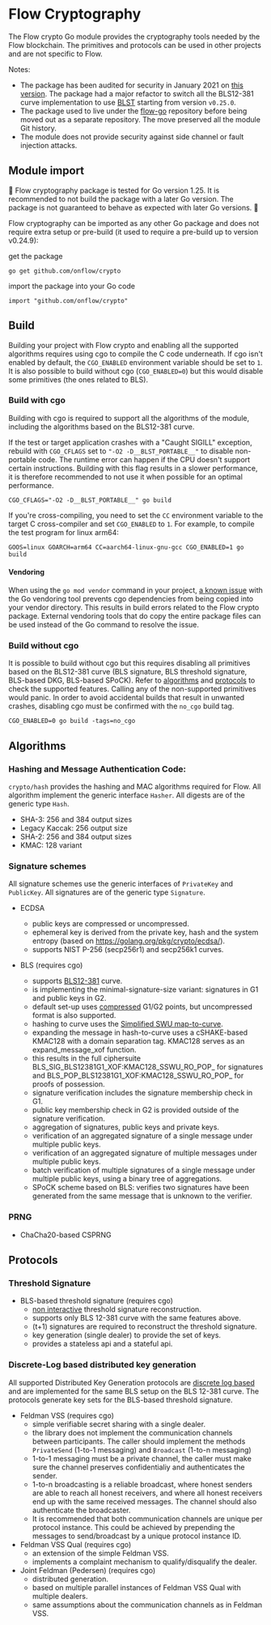 # Flow Cryptography

The Flow crypto Go module provides the cryptography tools needed by the Flow blockchain.
The primitives and protocols can be used in other projects and are not specific to Flow.

Notes:
   - The package has been audited for security in January 2021 on [this version](https://github.com/onflow/crypto/tree/bc6bbd277994d5d50ca3b777bd6747f555629c18). The package had a major refactor to switch all the BLS12-381 curve implementation to use [BLST](https://github.com/supranational/blst/tree/master/src) starting from version `v0.25.0`. 
   - The package used to live under the [flow-go](https://github.com/onflow/flow-go) repository before being moved out as a separate repository. The move preserved all the module Git history.
   - The module does not provide security against side channel or fault injection attacks.

## Module import

🚧 Flow cryptography package is tested for Go version 1.25.
It is recommended to not build the package with a later Go version.
The package is not guaranteed to behave as expected with later Go versions. 🚧

Flow cryptography can be imported as any other Go package and does not require extra setup or pre-build (it used to require a pre-build up to version v0.24.9):

get the package
```
go get github.com/onflow/crypto
```
import the package into your Go code
 ```
import "github.com/onflow/crypto"
```

## Build

Building your project with Flow crypto and enabling all the supported algorithms requires using cgo to compile the C code underneath.
If cgo isn't enabled by default, the `CGO_ENABLED` environment variable should be set to `1`.
It is also possible to build without cgo (`CGO_ENABLED=0`) but this would disable some primitives (the ones related to BLS).

### Build with cgo

Building with cgo is required to support all the algorithms of the module, including the algorithms based on the BLS12-381 curve.

If the test or target application crashes with a "Caught SIGILL" exception, rebuild with `CGO_CFLAGS` set to `"-O2 -D__BLST_PORTABLE__"` to disable non-portable code.
The runtime error can happen if the CPU doesn't support certain instructions.
Building with this flag results in a slower performance, it is therefore recommended to not use it when possible for an optimal performance.

```
CGO_CFLAGS="-O2 -D__BLST_PORTABLE__" go build 
```

If you're cross-compiling, you need to set the `CC` environment variable to the target C cross-compiler and set `CGO_ENABLED` to `1`. For example, to compile the test program for linux arm64:

```
GOOS=linux GOARCH=arm64 CC=aarch64-linux-gnu-gcc CGO_ENABLED=1 go build
```

#### Vendoring

When using the `go mod vendor` command in your project, [a known issue](https://github.com/golang/go/issues/26366) with the Go vendoring tool prevents cgo dependencies from being copied into your vendor directory. This results in build errors related to the Flow crypto package. External vendoring tools that do copy the entire package files can be used instead of the Go command to resolve the issue.


### Build without cgo

It is possible to build without cgo but this requires disabling all primitives based on the BLS12-381 curve (BLS signature, BLS threshold signature, BLS-based DKG, BLS-based SPoCK).
Refer to [algorithms](#algorithms) and [protocols](#protocols) to check the supported features.
Calling any of the non-supported primitives would panic.
In order to avoid accidental builds that result in unwanted crashes, disabling cgo must be confirmed with the `no_cgo` build tag.  

```
CGO_ENABLED=0 go build -tags=no_cgo
```


## Algorithms

### Hashing and Message Authentication Code:

`crypto/hash` provides the hashing and MAC algorithms required for Flow. All algorithm implement the generic interface `Hasher`. All digests are of the generic type `Hash`.

 * SHA-3: 256 and 384 output sizes
 * Legacy Kaccak: 256 output size
 * SHA-2: 256 and 384 output sizes
 * KMAC: 128 variant

### Signature schemes

All signature schemes use the generic interfaces of `PrivateKey` and `PublicKey`. All signatures are of the generic type `Signature`.

 * ECDSA
    * public keys are compressed or uncompressed.
    * ephemeral key is derived from the private key, hash and the system entropy (based on https://golang.org/pkg/crypto/ecdsa/).
    * supports NIST P-256 (secp256r1) and secp256k1 curves.

 * BLS (requires cgo)
    * supports [BLS12-381](https://electriccoin.co/blog/new-snark-curve/) curve.
    * is implementing the minimal-signature-size variant:
    signatures in G1 and public keys in G2.
    * default set-up uses [compressed](https://www.ietf.org/archive/id/draft-irtf-cfrg-pairing-friendly-curves-08.html#name-zcash-serialization-format-) G1/G2 points, 
    but uncompressed format is also supported.
    * hashing to curve uses the [Simplified SWU map-to-curve](https://datatracker.ietf.org/doc/html/draft-irtf-cfrg-hash-to-curve-14#section-6.6.3).
    * expanding the message in hash-to-curve uses a cSHAKE-based KMAC128 with a domain separation tag.
    KMAC128 serves as an expand_message_xof function.
    * this results in the full ciphersuite BLS_SIG_BLS12381G1_XOF:KMAC128_SSWU_RO_POP_ for signatures
    and BLS_POP_BLS12381G1_XOF:KMAC128_SSWU_RO_POP_ for proofs of possession.
    * signature verification includes the signature membership check in G1.
    * public key membership check in G2 is provided outside of the signature verification.
    * aggregation of signatures, public keys and private keys.
    * verification of an aggregated signature of a single message under multiple public keys.
    * verification of an aggregated signature of multiple messages under multiple public keys.
    * batch verification of multiple signatures of a single message under multiple
    public keys, using a binary tree of aggregations.
    * SPoCK scheme based on BLS: verifies two signatures have been generated from the same message that is unknown to the verifier.

### PRNG

 * ChaCha20-based CSPRNG

## Protocols

### Threshold Signature

 * BLS-based threshold signature (requires cgo)
    * [non interactive](https://www.iacr.org/archive/pkc2003/25670031/25670031.pdf) threshold signature reconstruction.
    * supports only BLS 12-381 curve with the same features above.
    * (t+1) signatures are required to reconstruct the threshold signature.
    * key generation (single dealer) to provide the set of keys.
    * provides a stateless api and a stateful api.


### Discrete-Log based distributed key generation

All supported Distributed Key Generation protocols are [discrete log based](http://citeseerx.ist.psu.edu/viewdoc/download?doi=10.1.1.50.2737&rep=rep1&type=pdf) and are implemented for the same BLS setup on the BLS 12-381 curve. The protocols generate key sets for the BLS-based threshold signature.

 * Feldman VSS (requires cgo)
    * simple verifiable secret sharing with a single dealer.
    * the library does not implement the communication channels between participants. The caller should implement the methods `PrivateSend` (1-to-1 messaging) and `Broadcast` (1-to-n messaging)
    * 1-to-1 messaging must be a private channel, the caller must make sure the channel preserves confidentialiy and authenticates the sender.
    * 1-to-n broadcasting is a reliable broadcast, where honest senders are able to reach all honest receivers, and where all honest receivers end up with the same received messages. The channel should also authenticate the broadcaster.
    * It is recommended that both communication channels are unique per protocol instance. This could be achieved by prepending the messages to send/broadcast by a unique protocol instance ID.
 * Feldman VSS Qual (requires cgo)
    * an extension of the simple Feldman VSS.
    * implements a complaint mechanism to qualify/disqualify the dealer.
 * Joint Feldman (Pedersen) (requires cgo)
    * distributed generation.
    * based on multiple parallel instances of Feldman VSS Qual with multiple dealers.
    * same assumptions about the communication channels as in Feldman VSS.
